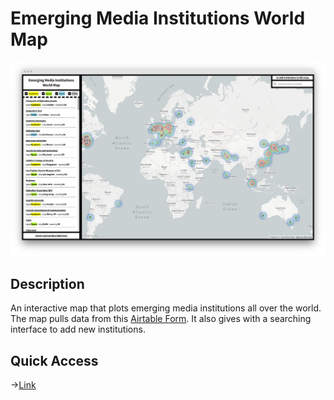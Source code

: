 # Emerging Media Institutions World Map
![cover](./img/cover.png)

## Description
An interactive map that plots emerging media institutions all over the world. The map pulls data from this [Airtable Form](https://airtable.com/shr2pwOMlZS4YT8Sl). It also gives with a searching interface to add new institutions.

## Quick Access
->[Link](https://emerging-media-world-map.vercel.app/)
